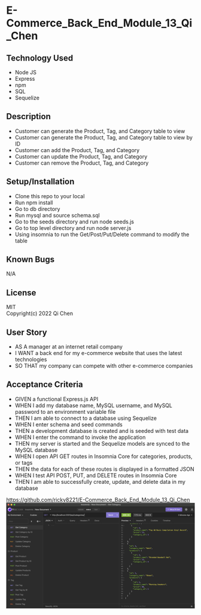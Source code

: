 # E-Commerce_Back_End_Module_13_Qi_Chen
 

 ## Technology Used
* Node JS
* Express
* npm
* SQL
* Sequelize

## Description
* Customer can generate the Product, Tag, and Category table to view
* Customer can generate the Product, Tag, and Category table to view by ID
* Customer can add the Product, Tag, and Category 
* Customer can update the Product, Tag, and Category 
* Customer can remove the Product, Tag, and Category 

## Setup/Installation
* Clone this repo to your local
* Run npm install
* Go to db directory
* Run mysql and source schema.sql
* Go to the seeds directory and run node seeds.js
* Go to top level directory and run node server.js
* Using insomnia to run the Get/Post/Put/Delete command to modify the table

## Known Bugs
N/A

## License
MIT<br>
Copyright(c) 2022 Qi Chen

## User Story
* AS A manager at an internet retail company
* I WANT a back end for my e-commerce website that uses the latest technologies
* SO THAT my company can compete with other e-commerce companies

## Acceptance Criteria
* GIVEN a functional Express.js API
* WHEN I add my database name, MySQL username, and MySQL password to an environment variable file
* THEN I am able to connect to a database using Sequelize
* WHEN I enter schema and seed commands
* THEN a development database is created and is seeded with test data
* WHEN I enter the command to invoke the application
* THEN my server is started and the Sequelize models are synced to the MySQL database
* WHEN I open API GET routes in Insomnia Core for categories, products, or tags
* THEN the data for each of these routes is displayed in a formatted JSON
* WHEN I test API POST, PUT, and DELETE routes in Insomnia Core
* THEN I am able to successfully create, update, and delete data in my database

https://github.com/ricky8221/E-Commerce_Back_End_Module_13_Qi_Chen
![](image/screenshot.png)